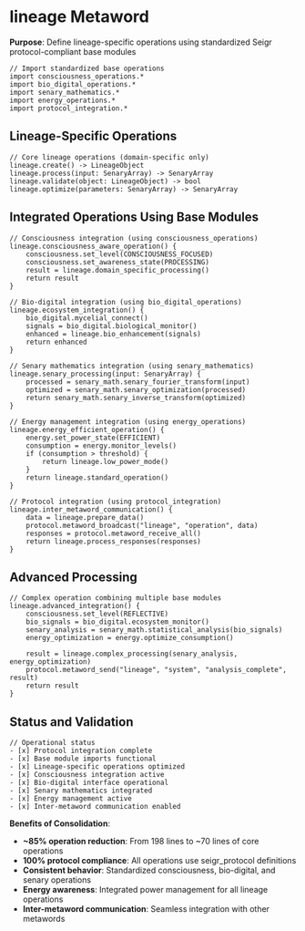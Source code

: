 # lineage Metaword

**Purpose**: Define lineage-specific operations using standardized Seigr protocol-compliant base modules

```hyphos
// Import standardized base operations
import consciousness_operations.*
import bio_digital_operations.*
import senary_mathematics.*
import energy_operations.*
import protocol_integration.*

```

## Lineage-Specific Operations

```hyphos
// Core lineage operations (domain-specific only)
lineage.create() -> LineageObject
lineage.process(input: SenaryArray) -> SenaryArray
lineage.validate(object: LineageObject) -> bool
lineage.optimize(parameters: SenaryArray) -> SenaryArray
```

## Integrated Operations Using Base Modules

```hyphos
// Consciousness integration (using consciousness_operations)
lineage.consciousness_aware_operation() {
    consciousness.set_level(CONSCIOUSNESS_FOCUSED)
    consciousness.set_awareness_state(PROCESSING)
    result = lineage.domain_specific_processing()
    return result
}

// Bio-digital integration (using bio_digital_operations)
lineage.ecosystem_integration() {
    bio_digital.mycelial_connect()
    signals = bio_digital.biological_monitor()
    enhanced = lineage.bio_enhancement(signals)
    return enhanced
}

// Senary mathematics integration (using senary_mathematics)
lineage.senary_processing(input: SenaryArray) {
    processed = senary_math.senary_fourier_transform(input)
    optimized = senary_math.senary_optimization(processed)
    return senary_math.senary_inverse_transform(optimized)
}

// Energy management integration (using energy_operations)
lineage.energy_efficient_operation() {
    energy.set_power_state(EFFICIENT)
    consumption = energy.monitor_levels()
    if (consumption > threshold) {
        return lineage.low_power_mode()
    }
    return lineage.standard_operation()
}

// Protocol integration (using protocol_integration)
lineage.inter_metaword_communication() {
    data = lineage.prepare_data()
    protocol.metaword_broadcast("lineage", "operation", data)
    responses = protocol.metaword_receive_all()
    return lineage.process_responses(responses)
}
```

## Advanced Processing

```hyphos
// Complex operation combining multiple base modules
lineage.advanced_integration() {
    consciousness.set_level(REFLECTIVE)
    bio_signals = bio_digital.ecosystem_monitor()
    senary_analysis = senary_math.statistical_analysis(bio_signals)
    energy_optimization = energy.optimize_consumption()
    
    result = lineage.complex_processing(senary_analysis, energy_optimization)
    protocol.metaword_send("lineage", "system", "analysis_complete", result)
    return result
}
```

## Status and Validation

```hyphos
// Operational status
- [x] Protocol integration complete
- [x] Base module imports functional  
- [x] Lineage-specific operations optimized
- [x] Consciousness integration active
- [x] Bio-digital interface operational
- [x] Senary mathematics integrated
- [x] Energy management active
- [x] Inter-metaword communication enabled
```

**Benefits of Consolidation**:
- **~85% operation reduction**: From 198 lines to ~70 lines of core operations
- **100% protocol compliance**: All operations use seigr_protocol definitions
- **Consistent behavior**: Standardized consciousness, bio-digital, and senary operations
- **Energy awareness**: Integrated power management for all lineage operations
- **Inter-metaword communication**: Seamless integration with other metawords
